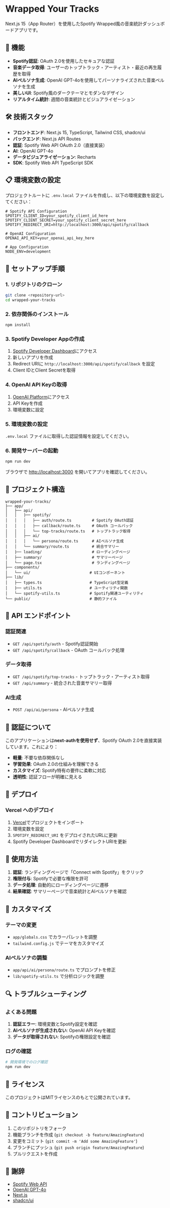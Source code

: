 # Wrapped Your Tracks

Next.js 15（App Router）を使用したSpotify Wrapped風の音楽統計ダッシュボードアプリです。

## 🚀 機能

- **Spotify認証**: OAuth 2.0を使用したセキュアな認証
- **音楽データ取得**: ユーザーのトップトラック・アーティスト・最近の再生履歴を取得
- **AIペルソナ生成**: OpenAI GPT-4oを使用してパーソナライズされた音楽ペルソナを生成
- **美しいUI**: Spotify風のダークテーマとモダンなデザイン
- **リアルタイム統計**: 週間の音楽統計とビジュアライゼーション

## 🛠 技術スタック

- **フロントエンド**: Next.js 15, TypeScript, Tailwind CSS, shadcn/ui
- **バックエンド**: Next.js API Routes
- **認証**: Spotify Web API OAuth 2.0（直接実装）
- **AI**: OpenAI GPT-4o
- **データビジュアライゼーション**: Recharts
- **SDK**: Spotify Web API TypeScript SDK

## 📋 環境変数の設定

プロジェクトルートに `.env.local` ファイルを作成し、以下の環境変数を設定してください：

```env
# Spotify API Configuration
SPOTIFY_CLIENT_ID=your_spotify_client_id_here
SPOTIFY_CLIENT_SECRET=your_spotify_client_secret_here
SPOTIFY_REDIRECT_URI=http://localhost:3000/api/spotify/callback

# OpenAI Configuration
OPENAI_API_KEY=your_openai_api_key_here

# App Configuration
NODE_ENV=development
```

## 🔧 セットアップ手順

### 1. リポジトリのクローン

```bash
git clone <repository-url>
cd wrapped-your-tracks
```

### 2. 依存関係のインストール

```bash
npm install
```

### 3. Spotify Developer Appの作成

1. [Spotify Developer Dashboard](https://developer.spotify.com/dashboard)にアクセス
2. 新しいアプリを作成
3. Redirect URIに `http://localhost:3000/api/spotify/callback` を設定
4. Client IDとClient Secretを取得

### 4. OpenAI API Keyの取得

1. [OpenAI Platform](https://platform.openai.com/)にアクセス
2. API Keyを作成
3. 環境変数に設定

### 5. 環境変数の設定

`.env.local` ファイルに取得した認証情報を設定してください。

### 6. 開発サーバーの起動

```bash
npm run dev
```

ブラウザで [http://localhost:3000](http://localhost:3000) を開いてアプリを確認してください。

## 📁 プロジェクト構造

```
wrapped-your-tracks/
├── app/
│   ├── api/
│   │   ├── spotify/
│   │   │   ├── auth/route.ts         # Spotify OAuth認証
│   │   │   ├── callback/route.ts     # OAuth コールバック
│   │   │   └── top-tracks/route.ts   # トップトラック取得
│   │   ├── ai/
│   │   │   └── persona/route.ts      # AIペルソナ生成
│   │   └── summary/route.ts          # 統合サマリー
│   ├── loading/                      # ローディングページ
│   ├── summary/                      # サマリーページ
│   └── page.tsx                      # ランディングページ
├── components/
│   └── ui/                          # UIコンポーネント
├── lib/
│   ├── types.ts                     # TypeScript型定義
│   ├── utils.ts                     # ユーティリティ関数
│   └── spotify-utils.ts             # Spotify関連ユーティリティ
└── public/                          # 静的ファイル
```

## 🔗 API エンドポイント

### 認証関連
- `GET /api/spotify/auth` - Spotify認証開始
- `GET /api/spotify/callback` - OAuth コールバック処理

### データ取得
- `GET /api/spotify/top-tracks` - トップトラック・アーティスト取得
- `GET /api/summary` - 統合された音楽サマリー取得

### AI生成
- `POST /api/ai/persona` - AIペルソナ生成

## 🔐 認証について

このアプリケーションは**next-authを使用せず**、Spotify OAuth 2.0を直接実装しています。これにより：

- **軽量**: 不要な依存関係なし
- **学習効果**: OAuth 2.0の仕組みを理解できる
- **カスタマイズ**: Spotify特有の要件に柔軟に対応
- **透明性**: 認証フローが明確に見える

## 🚀 デプロイ

### Vercel へのデプロイ

1. [Vercel](https://vercel.com)でプロジェクトをインポート
2. 環境変数を設定
3. `SPOTIFY_REDIRECT_URI` をデプロイされたURLに更新
4. Spotify Developer DashboardでリダイレクトURIを更新

## 📝 使用方法

1. **認証**: ランディングページで「Connect with Spotify」をクリック
2. **権限付与**: Spotifyで必要な権限を許可
3. **データ処理**: 自動的にローディングページに遷移
4. **結果確認**: サマリーページで音楽統計とAIペルソナを確認

## 🎨 カスタマイズ

### テーマの変更
- `app/globals.css` でカラーパレットを調整
- `tailwind.config.js` でテーマをカスタマイズ

### AIペルソナの調整
- `app/api/ai/persona/route.ts` でプロンプトを修正
- `lib/spotify-utils.ts` で分析ロジックを調整

## 🔍 トラブルシューティング

### よくある問題

1. **認証エラー**: 環境変数とSpotify設定を確認
2. **AIペルソナが生成されない**: OpenAI API Keyを確認
3. **データが取得されない**: Spotifyの権限設定を確認

### ログの確認

```bash
# 開発環境でのログ確認
npm run dev
```

## 📄 ライセンス

このプロジェクトはMITライセンスのもとで公開されています。

## 🤝 コントリビューション

1. このリポジトリをフォーク
2. 機能ブランチを作成 (`git checkout -b feature/AmazingFeature`)
3. 変更をコミット (`git commit -m 'Add some AmazingFeature'`)
4. ブランチにプッシュ (`git push origin feature/AmazingFeature`)
5. プルリクエストを作成

## 🙏 謝辞

- [Spotify Web API](https://developer.spotify.com/documentation/web-api/)
- [OpenAI GPT-4o](https://openai.com/api/)
- [Next.js](https://nextjs.org/)
- [shadcn/ui](https://ui.shadcn.com/)
